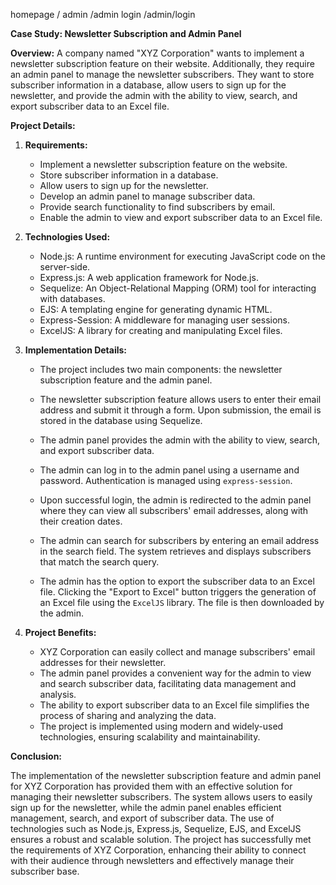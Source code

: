 homepage /
admin /admin
login /admin/login

**Case Study: Newsletter Subscription and Admin Panel**

**Overview:**
A company named "XYZ Corporation" wants to implement a newsletter subscription feature on their website. Additionally, they require an admin panel to manage the newsletter subscribers. They want to store subscriber information in a database, allow users to sign up for the newsletter, and provide the admin with the ability to view, search, and export subscriber data to an Excel file.

**Project Details:**

1. **Requirements:**

   - Implement a newsletter subscription feature on the website.
   - Store subscriber information in a database.
   - Allow users to sign up for the newsletter.
   - Develop an admin panel to manage subscriber data.
   - Provide search functionality to find subscribers by email.
   - Enable the admin to view and export subscriber data to an Excel file.

2. **Technologies Used:**

   - Node.js: A runtime environment for executing JavaScript code on the server-side.
   - Express.js: A web application framework for Node.js.
   - Sequelize: An Object-Relational Mapping (ORM) tool for interacting with databases.
   - EJS: A templating engine for generating dynamic HTML.
   - Express-Session: A middleware for managing user sessions.
   - ExcelJS: A library for creating and manipulating Excel files.

3. **Implementation Details:**

   - The project includes two main components: the newsletter subscription feature and the admin panel.

   - The newsletter subscription feature allows users to enter their email address and submit it through a form. Upon submission, the email is stored in the database using Sequelize.

   - The admin panel provides the admin with the ability to view, search, and export subscriber data.

   - The admin can log in to the admin panel using a username and password. Authentication is managed using `express-session`.

   - Upon successful login, the admin is redirected to the admin panel where they can view all subscribers' email addresses, along with their creation dates.

   - The admin can search for subscribers by entering an email address in the search field. The system retrieves and displays subscribers that match the search query.

   - The admin has the option to export the subscriber data to an Excel file. Clicking the "Export to Excel" button triggers the generation of an Excel file using the `ExcelJS` library. The file is then downloaded by the admin.

4. **Project Benefits:**

   - XYZ Corporation can easily collect and manage subscribers' email addresses for their newsletter.
   - The admin panel provides a convenient way for the admin to view and search subscriber data, facilitating data management and analysis.
   - The ability to export subscriber data to an Excel file simplifies the process of sharing and analyzing the data.
   - The project is implemented using modern and widely-used technologies, ensuring scalability and maintainability.

**Conclusion:**

The implementation of the newsletter subscription feature and admin panel for XYZ Corporation has provided them with an effective solution for managing their newsletter subscribers. The system allows users to easily sign up for the newsletter, while the admin panel enables efficient management, search, and export of subscriber data. The use of technologies such as Node.js, Express.js, Sequelize, EJS, and ExcelJS ensures a robust and scalable solution. The project has successfully met the requirements of XYZ Corporation, enhancing their ability to connect with their audience through newsletters and effectively manage their subscriber base.